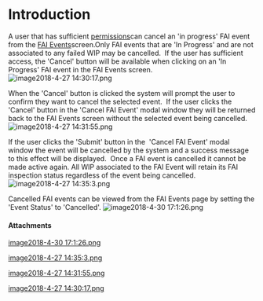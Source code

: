 # Introduction

A user that has sufficient 
[permissions](/iFactory-JGP-MES/iFactory-JGP-MES-Home/iFactory-JGP-MS/CONTENT/User/Permissions.md)can cancel an 'in progress' FAI event from the [FAI Events](/iFactory-JGP-MES/iFactory-JGP-MES-Home/iFactory-JGP-MS/CONTENT/Quality/First-Article-Inspection-(FAI)/FAI-Events.md)screen.Only FAI events that are 'In Progress' and are not associated to any failed WIP may be cancelled.  If the user has sufficient access, the 'Cancel' button will be available when clicking on an 'In Progress' FAI event in the FAI Events screen.
![image2018-4-27 14:30:17.png](/.attachments/29919587.png)


When the 'Cancel' button is clicked the system will prompt the user to confirm they want to cancel the selected event.  If the user clicks the 'Cancel' button in the 'Cancel FAI Event' modal window they will be returned back to the FAI Events screen without the selected event being cancelled.
![image2018-4-27 14:31:55.png](/.attachments/29919586.png)


If the user clicks the 'Submit' button in the  'Cancel FAI Event' modal window the event will be cancelled by the system and a success message to this effect will be displayed.  Once a FAI event is cancelled it cannot be made active again.
All WIP associated to the FAI Event will retain its FAI inspection status regardless of the event being cancelled.
![image2018-4-27 14:35:3.png](/.attachments/29919585.png)


Cancelled FAI events can be viewed from the FAI Events page by setting the 'Event Status' to 'Cancelled'.
![image2018-4-30 17:1:26.png](/.attachments/29919584.png)





#### Attachments

[image2018-4-30 17:1:26.png](/.attachments/29919584.png)
[image2018-4-27 14:35:3.png](/.attachments/29919585.png)
[image2018-4-27 14:31:55.png](/.attachments/29919586.png)
[image2018-4-27 14:30:17.png](/.attachments/29919587.png)
